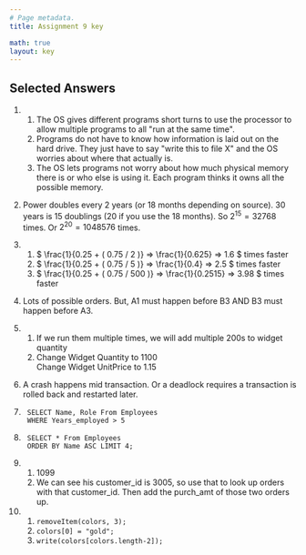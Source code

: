 ```yaml
---
# Page metadata.
title: Assignment 9 key

math: true
layout: key
---
```


## Selected Answers

1.  
    1. The OS gives different programs short turns to use the processor to allow multiple
    programs to all "run at the same time".
    1. Programs do not have to know how information is laid out on the hard drive. They just have
    to say "write this to file X" and the OS worries about where that actually is.
    1. The OS lets programs not worry about how much physical memory there is or who else is using
    it. Each program thinks it owns all the possible memory.

1. Power doubles every 2 years (or 18 months depending on source). 30 years is
15 doublings (20 if you use the 18 months). So $2^{15} = 32768$ times. Or $2^{20} = 1048576$ times.

1.  
    1. $ \frac{1}{0.25 + ( 0.75 / 2 )} => \frac{1}{0.625} => 1.6 $ times faster
    1. $ \frac{1}{0.25 + ( 0.75 / 5 )} => \frac{1}{0.4} => 2.5 $ times faster
    1. $ \frac{1}{0.25 + ( 0.75 / 500 )} => \frac{1}{0.2515} => 3.98 $ times faster

1. Lots of possible orders. But, A1 must happen before B3 AND B3 must happen before A3.

1.  1. If we run them multiple times, we will add multiple 200s to widget quantity
    1.  
        Change Widget Quantity to 1100  
        Change Widget UnitPrice to 1.15

1. A crash happens mid transaction. Or a deadlock requires a transaction is rolled back and
restarted later.

1. 
        SELECT Name, Role From Employees
        WHERE Years_employed > 5

1. 
        SELECT * From Employees
        ORDER BY Name ASC LIMIT 4;

1.  
    1. 1099
    1. We can see his customer_id is 3005, so use that to look up orders with
    that customer_id. Then add the purch_amt of those two orders up.

1. 
    1.  ``removeItem(colors, 3);``
    1.  ``colors[0] = "gold";``
    1.  ``write(colors[colors.length-2]);``